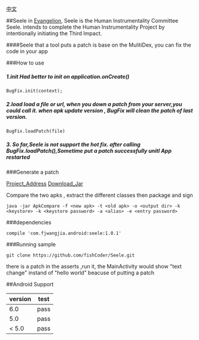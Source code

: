 [中文](CN.md)

##Seele
in [Evangelion](https://en.wikipedia.org/wiki/Evangelion_(mecha)), Seele is the Human Instrumentality Committee Seele. intends to complete the Human Instrumentality Project by intentionally initiating the Third Impact.


####Seele that a tool puts a patch is base on the MulitiDex, you can fix the code in your app

###How to use

##### 1.init  Had better to init on application.onCreate()

```
BugFix.init(context);
```

##### 2.load  load a file or url, when you down a patch from your server,you could call it. when apk update version , BugFix will clean the patch of last version.
```
BugFix.loadPatch(file)
```
##### 3. So far,Seele is not support the hot fix. after calling BugFix.loadPatch(),Sometime put a patch successfully unitl App restarted


###Generate a patch

[Project_Address](https://github.com/fishCoder/ApkCompare)
[Download_Jar](https://github.com/fishCoder/ApkCompare/releases/download/Release/ApkCompare-all-1.0.jar)

Compare the two apks , extract the different classes then package and sign 


```
java -jar ApkCompare -f <new apk> -t <old apk> -o <output dir> -k <keystore> -k <keystore password> -a <alias> -e <entry password>
```

###dependencies
```
compile 'com.fjwangjia.android:seele:1.0.1'
```
###Running sample
```
git clone https://github.com/fishCoder/Seele.git
```
there is a patch in the asserts ,run it, the MainActivity would show "text change" instand of "hello world" beacuse of putting a patch

##Android Support

version | test |
--------|------|
|  6.0	  | pass|
|  5.0	  | pass|
|  < 5.0 | pass|